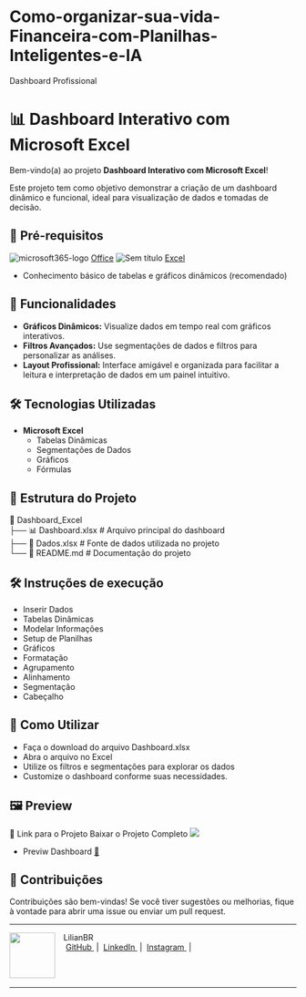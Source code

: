 # Como-organizar-sua-vida-Financeira-com-Planilhas-Inteligentes-e-IA
Dashboard Profissional
# 📊 Dashboard Interativo com Microsoft Excel  

Bem-vindo(a) ao projeto **Dashboard Interativo com Microsoft Excel**!

Este projeto tem como objetivo demonstrar a criação de um dashboard dinâmico e funcional, ideal para visualização de dados e tomadas de decisão.  

## 📌 Pré-requisitos
![microsoft365-logo](https://github.com/user-attachments/assets/98d16ee0-85b6-448d-ba73-435f16ba95ba) [Office](https://www.office.com)
![Sem título](https://github.com/user-attachments/assets/4a80eff6-9d54-4999-bf3b-b7151447d909) [Excel](https://excel.cloud.microsoft.com)
- Conhecimento básico de tabelas e gráficos dinâmicos (recomendado)

## 🚀 Funcionalidades  
- **Gráficos Dinâmicos:** Visualize dados em tempo real com gráficos interativos.  
- **Filtros Avançados:** Use segmentações de dados e filtros para personalizar as análises.  
- **Layout Profissional:** Interface amigável e organizada para facilitar a leitura e interpretação de dados em um painel intuitivo. 

## 🛠️ Tecnologias Utilizadas  
- **Microsoft Excel**  
  - Tabelas Dinâmicas  
  - Segmentações de Dados  
  - Gráficos   
  - Fórmulas  

## 📁 Estrutura do Projeto  
📂 Dashboard_Excel  
 ├── 📊 Dashboard.xlsx  # Arquivo principal do dashboard  
 ├── 📑 Dados.xlsx      # Fonte de dados utilizada no projeto  
 └── 📝 README.md       # Documentação do projeto  

 ## 🛠️ Instruções de execução
- Inserir Dados
- Tabelas Dinâmicas
- Modelar Informações
- Setup de Planilhas
- Gráficos
- Formatação
- Agrupamento
- Alinhamento
- Segmentação
- Cabeçalho

## 📖 Como Utilizar
- Faça o download do arquivo Dashboard.xlsx
- Abra o arquivo no Excel
- Utilize os filtros e segmentações para explorar os dados
- Customize o dashboard conforme suas necessidades.
 
## 🖼️ Preview

📎 Link para o Projeto
Baixar o Projeto Completo 
<img 
    src="./output/Dashboard.xlsx"  
/>
- Previw Dashboard 
<a href="https://github.com/LiliBR-tech/Como-organizar-sua-vida-Financeira-com-Planilhas-Inteligentes-e-IA/blob/main/assets/Dashboard.png">📕</a>
  
## 🧩 Contribuições
Contribuições são bem-vindas! Se você tiver sugestões ou melhorias, fique à vontade para abrir uma issue ou enviar um pull request.

----

<p>
    <img 
      align=left 
      margin=10 
      width=80 
      src="https://avatars.githubusercontent.com/u/186736248?v=4"
    />
    <p>&nbsp&nbsp&nbspLilianBR<br>
    &nbsp&nbsp&nbsp
    <a 
        href="https://github.com/LiliBR-tech">
        GitHub
    </a>
    &nbsp;|&nbsp;
    <a 
        href="https://www.linkedin.com/">
        LinkedIn
    </a>
    &nbsp;|&nbsp;
    <a 
        href="https://www.instagram.com/">
        Instagram
    </a>
    &nbsp;|&nbsp;</p>
</p>
<br/><br/>
<p>

---
